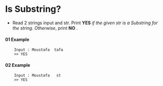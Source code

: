 # Is Substring?

- Read 2 strings input and str. Print **YES** *if the given str is a Substring for the string*.
*Otherwise*, print **NO** .
#### 01 Example
```
    Input : Moustafa  tafa
    >> YES
```
#### 02 Example 
```
    Input : Moustafa   st
    >> YES
```
